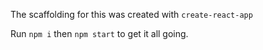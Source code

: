 The scaffolding for this was created with `create-react-app`

Run `npm i` then `npm start` to get it all going.
